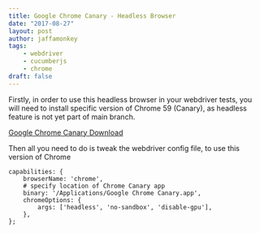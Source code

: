 ```yaml
---
title: Google Chrome Canary - Headless Browser
date: "2017-08-27"
layout: post
author: jaffamonkey
tags:
    - webdriver
    - cucumberjs
    - chrome
draft: false
---
```

Firstly, in order to use this headless browser in your webdriver tests, you will need to install specific version of Chrome 59 (Canary), as headless feature is not yet part of main branch.

[Google Chrome Canary Download](https://www.google.co.uk/chrome/browser/canary.html) 

Then all you need to do is tweak the webdriver config file, to use this version of Chrome

``` javacript
capabilities: {
    browserName: 'chrome',
    # specify location of Chrome Canary app
    binary: '/Applications/Google Chrome Canary.app',
    chromeOptions: {
        args: ['headless', 'no-sandbox', 'disable-gpu'],
    },
};
```